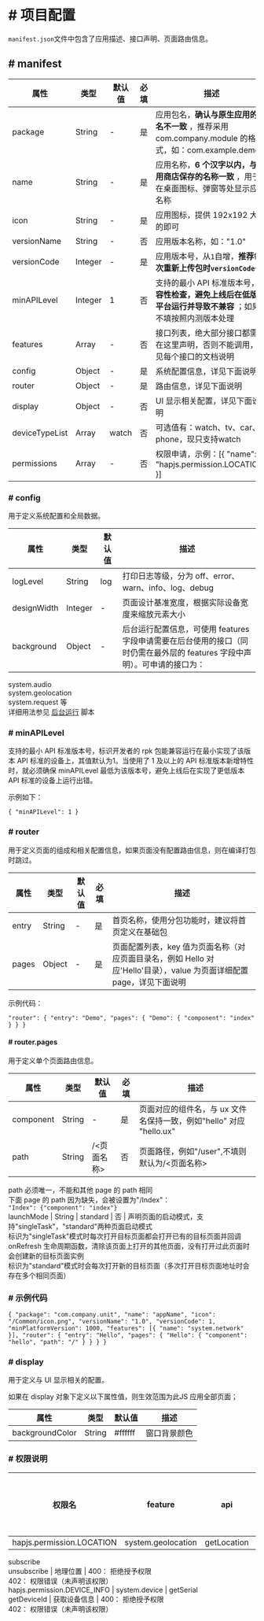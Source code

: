 <!-- 源地址: https://iot.mi.com/vela/quickapp/zh/guide/framework/manifest.html -->

# # 项目配置

`manifest.json`文件中包含了应用描述、接口声明、页面路由信息。

## # manifest

属性 | 类型 | 默认值 | 必填 | 描述  
---|---|---|---|---  
package | String | - | 是 | 应用包名，**确认与原生应用的包名不一致** ，推荐采用 com.company.module 的格式，如：com.example.demo  
name | String | - | 是 | 应用名称，**6 个汉字以内，与应用商店保存的名称一致** ，用于在桌面图标、弹窗等处显示应用名称  
icon | String | - | 是 | 应用图标，提供 192x192 大小的即可  
versionName | String | - | 否 | 应用版本名称，如："1.0"  
versionCode | Integer | - | 是 | 应用版本号，从`1`自增，**推荐每次重新上传包时`versionCode`+1**  
minAPILevel | Integer | 1 | 否 | 支持的最小 API 标准版本号，**兼容性检查，避免上线后在低版本平台运行并导致不兼容** ；如果不填按照内测版本处理  
features | Array | - | 否 | 接口列表，绝大部分接口都需要在这里声明，否则不能调用，详见每个接口的文档说明  
config | Object | - | 是 | 系统配置信息，详见下面说明  
router | Object | - | 是 | 路由信息，详见下面说明  
display | Object | - | 否 | UI 显示相关配置，详见下面说明  
deviceTypeList | Array<String> | watch | 否 | 可选值有：watch、tv、car、phone，现只支持watch  
permissions | Array | - | 否 | 权限申请，示例：[{ "name": "hapjs.permission.LOCATION" }]  
  
### # config

用于定义系统配置和全局数据。

属性 | 类型 | 默认值 | 描述  
---|---|---|---  
logLevel | String | log | 打印日志等级，分为 off、error、warn、info、log、debug  
designWidth | Integer | - | 页面设计基准宽度，根据实际设备宽度来缩放元素大小  
background | Object | - | 后台运行配置信息，可使用 features 字段申请需要在后台使用的接口（同时仍需在最外层的 features 字段中声明）。可申请的接口为：  
system.audio   
system.geolocation   
system.request 等   
详细用法参见 [后台运行](</vela/quickapp/zh/guide/framework/other/background-running.html>) 脚本  
  
### # minAPILevel

支持的最小 API 标准版本号，标识开发者的 rpk 包能兼容运行在最小实现了该版本 API 标准的设备上，其值默认为1。当使用了 1 及以上的 API 标准版本新增特性时，就必须确保 minAPILevel 最低为该版本号，避免上线后在实现了更低版本 API 标准的设备上运行出错。

示例如下：

``` { "minAPILevel": 1 } ```

### # router

用于定义页面的组成和相关配置信息，如果页面没有配置路由信息，则在编译打包时跳过。

属性 | 类型 | 默认值 | 必填 | 描述  
---|---|---|---|---  
entry | String | - | 是 | 首页名称，使用分包功能时，建议将首页定义在基础包  
pages | Object | - | 是 | 页面配置列表，key 值为页面名称（对应页面目录名，例如 Hello 对应'Hello'目录），value 为页面详细配置 page，详见下面说明  
  
示例代码：

``` "router": { "entry": "Demo", "pages": { "Demo": { "component": "index" } } } ```

#### # router.pages

用于定义单个页面路由信息。

属性 | 类型 | 默认值 | 必填 | 描述  
---|---|---|---|---  
component | String | - | 是 | 页面对应的组件名，与 ux 文件名保持一致，例如"hello" 对应 "hello.ux"  
path | String | /<页面名称> | 否 | 页面路径，例如"/user",不填则默认为/<页面名称>  
path 必须唯一，不能和其他 page 的 path 相同  
下面 page 的 path 因为缺失，会被设置为"/Index"：  
`"Index": {"component": "index"}`  
launchMode | String | standard | 否 | 声明页面的启动模式，支持"singleTask"，"standard"两种页面启动模式  
标识为"singleTask"模式时每次打开目标页面都会打开已有的目标页面并回调 onRefresh 生命周期函数，清除该页面上打开的其他页面，没有打开过此页面时会创建新的目标页面实例  
标识为"standard"模式时会每次打开新的目标页面（多次打开目标页面地址时会存在多个相同页面）  
  
### # 示例代码

``` { "package": "com.company.unit", "name": "appName", "icon": "/Common/icon.png", "versionName": "1.0", "versionCode": 1, "minPlatformVersion": 1000, "features": [{ "name": "system.network" }], "router": { "entry": "Hello", "pages": { "Hello": { "component": "hello", "path": "/" } } } } ```

### # display

用于定义与 UI 显示相关的配置。

如果在 display 对象下定义以下属性值，则生效范围为此JS 应用全部页面；

属性 | 类型 | 默认值 | 描述  
---|---|---|---  
backgroundColor | String | #ffffff | 窗口背景颜色  
  
### # 权限说明

权限名 | feature | api | 描述 | 权限错误码  
---|---|---|---|---  
hapjs.permission.LOCATION | system.geolocation | getLocation   
subscribe   
unsubscribe | 地理位置 | 400： 拒绝授予权限   
402： 权限错误（未声明该权限）  
hapjs.permission.DEVICE_INFO | system.device | getSerial   
getDeviceId | 获取设备信息 | 400： 拒绝授予权限   
402： 权限错误（未声明该权限）
